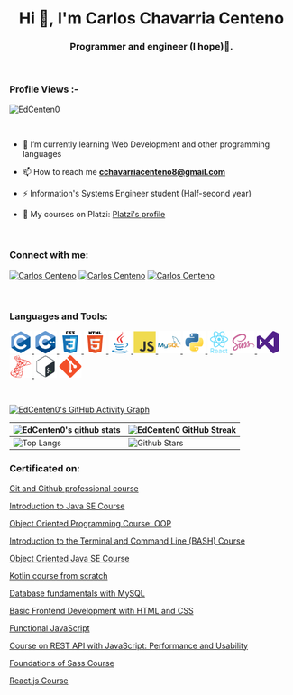 <h1 align="center">Hi 👋, I'm Carlos Chavarria Centeno</h1>
<h3 align="center"> Programmer and engineer (I hope)🌟.</h3>
<div align="center">

</div>  

<br>

<p align="right"> <h3>Profile Views :-</h3> <img src="https://komarev.com/ghpvc/?username=EdCenten0&label=Profile%20views&color=0e75b6&style=flat"
    alt="EdCenten0" /> 
  </p>

<br>


- 🌱 I’m currently learning Web Development and other programming languages

- 📫 How to reach me **cchavarriacenteno8@gmail.com**

- ⚡ Information's Systems Engineer student (Half-second year)

- 🏫 My courses on Platzi: [Platzi's profile](https://platzi.com/p/cchavarriacenteno8/ "Platzi's profile")

<br>

<h3 align="left">Connect with me:</h3>
<p align="left">
  <a href="https://www.linkedin.com/in/carlos-centeno-2a4669186" target="blank"><img align="center"
      src="https://raw.githubusercontent.com/rahuldkjain/github-profile-readme-generator/master/src/images/icons/Social/linked-in-alt.svg"
      alt="Carlos Centeno" height="30" width="40" /></a>
  <a href="https://www.instagram.com/centeno_cocinado" target="blank"><img align="center"
      src="https://raw.githubusercontent.com/rahuldkjain/github-profile-readme-generator/master/src/images/icons/Social/instagram.svg"
      alt="Carlos Centeno" height="30" width="40" /></a>
 <a href="https://twitter.com/CarlosSuspect" target="blank"><img align="center"
      src="https://raw.githubusercontent.com/rahuldkjain/github-profile-readme-generator/master/src/images/icons/Social/twitter.svg"
      alt="Carlos Centeno" height="30" width="40" /></a>
</p>

<br>

<h3 align="left">Languages and Tools:</h3>
<p align="left"> <a href="https://www.cprogramming.com/" target="_blank"
    rel="noreferrer"> <img src="https://raw.githubusercontent.com/devicons/devicon/master/icons/c/c-original.svg"
      alt="c" width="40" height="40" /> </a> <a href="https://www.w3schools.com/cpp/" target="_blank" rel="noreferrer">
    <img src="https://raw.githubusercontent.com/devicons/devicon/master/icons/cplusplus/cplusplus-original.svg"
      alt="cplusplus" width="40" height="40" /> </a> <a href="https://www.w3schools.com/css/" target="_blank"
    rel="noreferrer"> <img
      src="https://raw.githubusercontent.com/devicons/devicon/master/icons/css3/css3-original-wordmark.svg" alt="css3"
      width="40" height="40" /> </a> <a href="https://www.w3.org/html/" target="_blank" rel="noreferrer"> <img
      src="https://raw.githubusercontent.com/devicons/devicon/master/icons/html5/html5-original-wordmark.svg"
      alt="html5" width="40" height="40" /> </a> <a href="https://www.java.com" target="_blank" rel="noreferrer"> <img
      src="https://raw.githubusercontent.com/devicons/devicon/master/icons/java/java-original.svg" alt="java" width="40"
      height="40" /> </a> <a href="https://developer.mozilla.org/en-US/docs/Web/JavaScript" target="_blank"
    rel="noreferrer"> <img
      src="https://raw.githubusercontent.com/devicons/devicon/master/icons/javascript/javascript-original.svg"
      alt="javascript" width="40" height="40" /> </a> <a href="https://www.mysql.com/" target="_blank" rel="noreferrer"> <img
      src="https://raw.githubusercontent.com/devicons/devicon/master/icons/mysql/mysql-original-wordmark.svg"
      alt="mysql" width="40" height="40" /> </a> </a>  <a href="https://www.python.org" target="_blank" rel="noreferrer"> <img
      src="https://raw.githubusercontent.com/devicons/devicon/master/icons/python/python-original.svg" alt="python"
      width="40" height="40" /> </a> <a href="https://reactjs.org/" target="_blank" rel="noreferrer"> <img
      src="https://raw.githubusercontent.com/devicons/devicon/master/icons/react/react-original-wordmark.svg"
      alt="react" width="40" height="40" /> </a> <a href="https://sass-lang.com" target="_blank" rel="noreferrer"> <img
      src="https://raw.githubusercontent.com/devicons/devicon/master/icons/sass/sass-original.svg" alt="sass" width="40"
      height="40" /> </a> <a href="https://visualstudio.microsoft.com/es/" target="_blank"
    rel="noreferrer"> <img src="https://github.com/devicons/devicon/blob/master/icons/visualstudio/visualstudio-plain.svg"
      alt="c" width="40" height="40" /> </a> <a href="https://www.microsoft.com/es-es/sql-server/sql-server-2019" target="_blank"
    rel="noreferrer"> <img src="https://github.com/devicons/devicon/blob/master/icons/microsoftsqlserver/microsoftsqlserver-plain.svg"
      alt="c" width="40" height="40" /> </a><a href="https://www.gnu.org/software/bash/" target="_blank"
    rel="noreferrer"> <img src="https://github.com/devicons/devicon/blob/master/icons/bash/bash-original.svg"
      alt="c" width="40" height="40" /></a>   <a href="https://git-scm.com/" target="_blank"
    rel="noreferrer"> <img src="https://github.com/devicons/devicon/blob/master/icons/git/git-plain.svg"
      alt="c" width="40" height="40" /></a> </p>

<br>

[![EdCenten0's GitHub Activity Graph](https://activity-graph.herokuapp.com/graph?username=EdCenten0&theme=tokyonight)](https://git.io/praveenscience)

| ![EdCenten0's github stats](https://github-readme-stats.vercel.app/api?username=EdCenten0&show_icons=true&theme=tokyonight) | ![EdCenten0 GitHub Streak](https://github-readme-streak-stats.herokuapp.com/?user=EdCenten0&theme=tokyonight) |
| --- | --- |
| ![Top Langs](https://github-readme-stats.vercel.app/api/top-langs/?username=EdCenten0&theme=tokyonight) | ![Github Stars](https://github-readme-stats.vercel.app/api?username=EdCenten0&show_icons=true&locale=en&count_private=true&hide_rank=true&custom_title=My%20GitHub%20Stats&disable_animations=true&theme=tokyonight) |




### Certificated on:

[Git and Github professional course](https://platzi.com/p/cchavarriacenteno8/curso/1557-git-github/diploma/detalle/ "Git and Github professional course")

[Introduction to Java SE Course](https://platzi.com/p/cchavarriacenteno8/curso/1631-java-basico/diploma/detalle/ "Introduction to Java SE Course")
 
[Object Oriented Programming Course: OOP](https://platzi.com/p/cchavarriacenteno8/curso/1474-course/diploma/detalle/ "Object Oriented Programming Course: OOP")

[Introduction to the Terminal and Command Line (BASH) Course](https://platzi.com/p/cchavarriacenteno8/curso/2292-terminal/diploma/detalle/  "Introduction to the Terminal and Command Line (BASH) Course")

[Object Oriented Java SE Course](https://platzi.com/p/cchavarriacenteno8/curso/1629-java-oop/diploma/detalle/ "Object Oriented Java SE Course")

[Kotlin course from scratch](https://platzi.com/p/cchavarriacenteno8/curso/2245-kotlin/diploma/detalle/ "Kotlin course from scratch")

[Database fundamentals with MySQL](https://platzi.com/p/cchavarriacenteno8/curso/1566-bd/diploma/detalle/ "Database fundamentals with MySQL")

[Basic Frontend Development with HTML and CSS](https://platzi.com/p/cchavarriacenteno8/curso/2477-frontend-developer-practico/diploma/detalle/ "Basic Frontend Development with HTML and CSS")

[Functional JavaScript](https://platzi.com/p/cchavarriacenteno8/curso/3271-javascript-practico/diploma/detalle/ "Functional JavaScript")

[Course on REST API with JavaScript: Performance and Usability]( https://platzi.com/p/cchavarriacenteno8/curso/2942-api-profesional/diploma/detalle/ "Course on REST API with JavaScript: Performance and Usability")

[Foundations of Sass Course](https://platzi.com/p/cchavarriacenteno8/curso/6867-sass/diploma/detalle/ "Foundations of Sass Course")

[React.js Course](https://platzi.com/p/cchavarriacenteno8/curso/7395-react/diploma/detalle/ "React.js Course")

